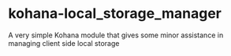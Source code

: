 kohana-local_storage_manager
============================

A very simple Kohana module that gives some minor assistance in managing client side local storage